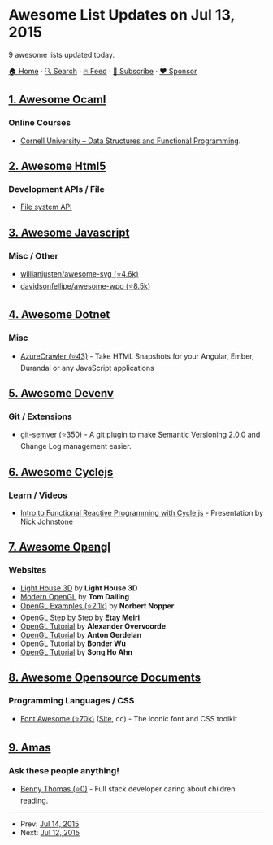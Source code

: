 # Awesome List Updates on Jul 13, 2015

9 awesome lists updated today.

[🏠 Home](/README.md) · [🔍 Search](https://www.trackawesomelist.com/search/) · [🔥 Feed](https://www.trackawesomelist.com/rss.xml) · [📮 Subscribe](https://trackawesomelist.us17.list-manage.com/subscribe?u=d2f0117aa829c83a63ec63c2f&id=36a103854c) · [❤️  Sponsor](https://github.com/sponsors/theowenyoung)



## [1. Awesome Ocaml](/content/ocaml-community/awesome-ocaml/README.md)

### Online Courses

*   [Cornell University – Data Structures and Functional Programming](http://www.cs.cornell.edu/Courses/cs3110/2014fa/course_info.php).

## [2. Awesome Html5](/content/diegocard/awesome-html5/README.md)

### Development APIs / File

*   [File system API](http://www.w3.org/TR/file-system-api/)

## [3. Awesome Javascript](/content/sorrycc/awesome-javascript/README.md)

### Misc / Other

*   [willianjusten/awesome-svg (⭐4.6k)](https://github.com/willianjusten/awesome-svg)
*   [davidsonfellipe/awesome-wpo (⭐8.5k)](https://github.com/davidsonfellipe/awesome-wpo)

## [4. Awesome Dotnet](/content/quozd/awesome-dotnet/README.md)

### Misc

*   [AzureCrawler (⭐43)](https://github.com/yagopv/AzureCrawler) - Take HTML Snapshots for your Angular, Ember, Durandal or any JavaScript applications

## [5. Awesome Devenv](/content/jondot/awesome-devenv/README.md)

### Git / Extensions

*   [git-semver (⭐350)](https://github.com/markchalloner/git-semver) - A git plugin to make Semantic Versioning 2.0.0 and Change Log management easier.

## [6. Awesome Cyclejs](/content/cyclejs-community/awesome-cyclejs/README.md)

### Learn / Videos

*   [Intro to Functional Reactive Programming with Cycle.js](https://www.youtube.com/watch?v=6_ETUyh0tns) - Presentation by [Nick Johnstone](https://twitter.com/widdnz)

## [7. Awesome Opengl](/content/eug/awesome-opengl/README.md)

### Websites

*   [Light House 3D](http://www.lighthouse3d.com/tutorials/glsl-core-tutorial) by **Light House 3D**
*   [Modern OpenGL](http://www.tomdalling.com/blog/category/modern-opengl) by **Tom Dalling**
*   [OpenGL Examples (⭐2.1k)](https://github.com/McNopper/OpenGL) by **Norbert Nopper**
*   [OpenGL Step by Step](http://ogldev.atspace.co.uk) by **Etay Meiri**
*   [OpenGL Tutorial](https://open.gl) by **Alexander Overvoorde**
*   [OpenGL Tutorial](http://antongerdelan.net/opengl/index.html) by **Anton Gerdelan**
*   [OpenGL Tutorial](http://www.opengl-tutorial.org) by **Bonder Wu**
*   [OpenGL Tutorial](http://www.songho.ca/opengl) by **Song Ho Ahn**

## [8. Awesome Opensource Documents](/content/44bits/awesome-opensource-documents/README.md)

### Programming Languages / CSS

*   [Font Awesome (⭐70k)](https://github.com/FortAwesome/Font-Awesome/tree/master/src) ([Site](http://fortawesome.github.io/Font-Awesome/), cc) - The iconic font and CSS toolkit

## [9. Amas](/content/sindresorhus/amas/README.md)

### Ask these people anything!

*   [Benny Thomas (⭐0)](https://github.com/virtueme/ama/) - Full stack developer caring about children reading.

---

- Prev: [Jul 14, 2015](/content/2015/07/14/README.md)
- Next: [Jul 12, 2015](/content/2015/07/12/README.md)